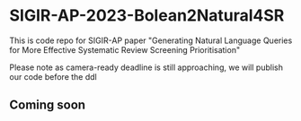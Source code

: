 # SIGIR-AP-2023-Bolean2Natural4SR

This is code repo for SIGIR-AP paper "Generating Natural Language Queries for More Effective Systematic Review Screening Prioritisation"

Please note as camera-ready deadline is still approaching, we will publish our code before the ddl
## Coming soon
